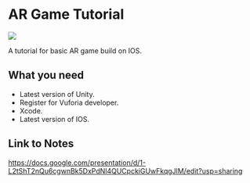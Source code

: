 # AR Game Tutorial

![](./Image/screenshot_1.png)

A tutorial for basic AR game build on IOS.

## What you need

* Latest version of Unity.
* Register for Vuforia developer.
* Xcode.
* Latest version of IOS.

## Link to Notes

https://docs.google.com/presentation/d/1-L2tShT2nQu6cgwnBk5DxPdNl4QUCpckiGUwFkqgJlM/edit?usp=sharing

